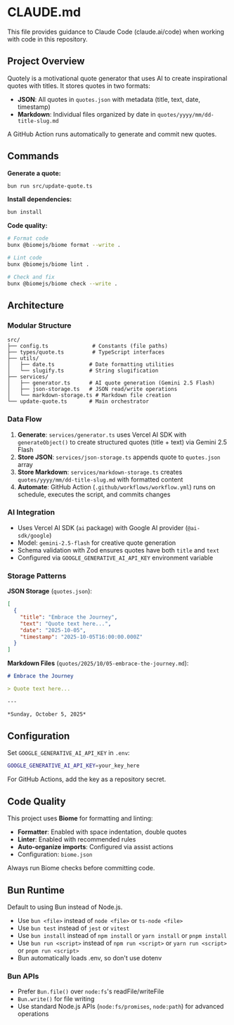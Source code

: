 # CLAUDE.md

This file provides guidance to Claude Code (claude.ai/code) when working with code in this repository.

## Project Overview

Quotely is a motivational quote generator that uses AI to create inspirational quotes with titles. It stores quotes in
two formats:

- **JSON**: All quotes in `quotes.json` with metadata (title, text, date, timestamp)
- **Markdown**: Individual files organized by date in `quotes/yyyy/mm/dd-title-slug.md`

A GitHub Action runs automatically to generate and commit new quotes.

## Commands

**Generate a quote:**
```bash
bun run src/update-quote.ts
```

**Install dependencies:**
```bash
bun install
```

**Code quality:**
```bash
# Format code
bunx @biomejs/biome format --write .

# Lint code
bunx @biomejs/biome lint .

# Check and fix
bunx @biomejs/biome check --write .
```

## Architecture

### Modular Structure

```
src/
├── config.ts              # Constants (file paths)
├── types/quote.ts         # TypeScript interfaces
├── utils/
│   ├── date.ts           # Date formatting utilities
│   └── slugify.ts        # String slugification
├── services/
│   ├── generator.ts      # AI quote generation (Gemini 2.5 Flash)
│   ├── json-storage.ts   # JSON read/write operations
│   └── markdown-storage.ts # Markdown file creation
└── update-quote.ts       # Main orchestrator
```

### Data Flow

1. **Generate**: `services/generator.ts` uses Vercel AI SDK with `generateObject()` to create structured quotes (title +
   text) via Gemini 2.5 Flash
2. **Store JSON**: `services/json-storage.ts` appends quote to `quotes.json` array
3. **Store Markdown**: `services/markdown-storage.ts` creates `quotes/yyyy/mm/dd-title-slug.md` with formatted content
4. **Automate**: GitHub Action (`.github/workflows/workflow.yml`) runs on schedule, executes the script, and commits
   changes

### AI Integration

- Uses Vercel AI SDK (`ai` package) with Google AI provider (`@ai-sdk/google`)
- Model: `gemini-2.5-flash` for creative quote generation
- Schema validation with Zod ensures quotes have both `title` and `text`
- Configured via `GOOGLE_GENERATIVE_AI_API_KEY` environment variable

### Storage Patterns

**JSON Storage** (`quotes.json`):

```json
[
  {
    "title": "Embrace the Journey",
    "text": "Quote text here...",
    "date": "2025-10-05",
    "timestamp": "2025-10-05T16:00:00.000Z"
  }
]
```

**Markdown Files** (`quotes/2025/10/05-embrace-the-journey.md`):

```markdown
# Embrace the Journey

> Quote text here...

---

*Sunday, October 5, 2025*
```

## Configuration

Set `GOOGLE_GENERATIVE_AI_API_KEY` in `.env`:

```bash
GOOGLE_GENERATIVE_AI_API_KEY=your_key_here
```

For GitHub Actions, add the key as a repository secret.

## Code Quality

This project uses **Biome** for formatting and linting:

- **Formatter**: Enabled with space indentation, double quotes
- **Linter**: Enabled with recommended rules
- **Auto-organize imports**: Configured via assist actions
- Configuration: `biome.json`

Always run Biome checks before committing code.

## Bun Runtime

Default to using Bun instead of Node.js.

- Use `bun <file>` instead of `node <file>` or `ts-node <file>`
- Use `bun test` instead of `jest` or `vitest`
- Use `bun install` instead of `npm install` or `yarn install` or `pnpm install`
- Use `bun run <script>` instead of `npm run <script>` or `yarn run <script>` or `pnpm run <script>`
- Bun automatically loads .env, so don't use dotenv

### Bun APIs

- Prefer `Bun.file()` over `node:fs`'s readFile/writeFile
- `Bun.write()` for file writing
- Use standard Node.js APIs (`node:fs/promises`, `node:path`) for advanced operations
